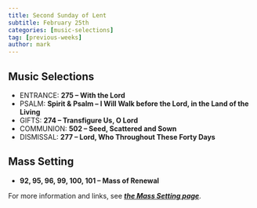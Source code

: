 ```yaml
---
title: Second Sunday of Lent
subtitle: February 25th 
categories: [music-selections]
tag: [previous-weeks]
author: mark
---
```


## Music Selections

- ENTRANCE: **275 – With the Lord**
- PSALM: **Spirit & Psalm – I Will Walk before the Lord, in the Land of the Living**
- GIFTS: **274 – Transfigure Us, O Lord**
- COMMUNION: **502 – Seed, Scattered and Sown**
- DISMISSAL: **277 – Lord, Who Throughout These Forty Days**

## Mass Setting

- **92, 95, 96, 99, 100, 101 – Mass of Renewal**

For more information and links, see _**[the Mass Setting page](/mass-setting/)**_.
